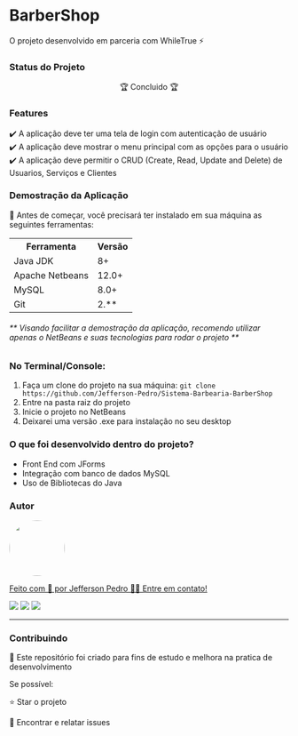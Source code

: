 # BarberShop
 <p> O projeto desenvolvido em parceria com WhileTrue ⚡</p>

<h3>Status do Projeto</h3>
<p align="center">🏆 Concluido 🏆</p>

<h3>Features</h3>

✔️ A aplicação deve ter uma tela de login com autenticação de usuário<br>
✔️ A aplicação deve mostrar o menu principal com as opções para o usuário <br>
✔️ A aplicação deve permitir o CRUD (Create, Read, Update and Delete) de Usuarios, Serviços e Clientes<br>


<h3>Demostração da Aplicação</h3>
<p>🚨 Antes de começar, você precisará ter instalado em sua máquina as seguintes ferramentas:</p>
<table>
<tr>
	<th>Ferramenta</th>
	<th>Versão</th>
</tr>
<tr>
	<td>Java JDK</td>
	<td>8+</td>
</tr>
<tr>
	<td>Apache Netbeans</td>
	<td>12.0+</td>
</tr>
	<td>MySQL</td>
	<td>8.0+</td>
</tr>
<tr>
	<td>Git</td>
	<td>2.**</td>
</tr>

</table>

<h6>** Visando facilitar a demostração da aplicação, recomendo utilizar apenas o NetBeans e suas tecnologias para rodar o projeto **</h6>

<h3>No Terminal/Console:</h3>
<ol>
	<li>Faça um clone do projeto na sua máquina: <code>git clone https://github.com/Jefferson-Pedro/Sistema-Barbearia-BarberShop </code></li>
	<li>Entre na pasta raiz do projeto</li> 
	<li>Inicie o projeto no NetBeans</li>
 	<li>Deixarei uma versão .exe para instalação no seu desktop</li>
</ol>

<h3>O que foi desenvolvido dentro do projeto?</h3>
<ul>
<li>Front End com JForms</li>
<li>Integração com banco de dados MySQL</li>
<li>Uso de Bibliotecas do Java</li>
</ul>

<h3>Autor</h3>

<a href="https://www.linkedin.com/in/jefferson-pedro-8a6264b9/">
 <img style="border-radius: 50%;" src="https://instagram.fcaw1-1.fna.fbcdn.net/v/t51.2885-19/174045253_1450802445260114_8761660112676779592_n.jpg?stp=dst-jpg_s150x150&_nc_ht=instagram.fcaw1-1.fna.fbcdn.net&_nc_cat=102&_nc_ohc=_sp_NTIyS9gAX8g9js2&edm=ABmJApABAAAA&ccb=7-5&oh=00_AT-9VV6aoZMGuDrwM3n0w6lJzZQZEWwU-ZwgpFj-mNHTWQ&oe=63449AD4&_nc_sid=6136e7" width="100px;" alt=""/>
 <br />

Feito com 💙 por Jefferson Pedro 👋🏽 Entre em contato!

<a href="https://www.instagram.com/jefferson.pedro25" target="_blank"><img src="https://img.shields.io/badge/-Instagram-%23E4405F?style=for-the-badge&logo=instagram&logoColor=white" target="_blank"></a>
<a href = "mailto:jeffersonpedro05@gmail.com"><img src="https://img.shields.io/badge/-Gmail-%23333?style=for-the-badge&logo=gmail&logoColor=white" target="_blank"></a>
<a href="https://www.linkedin.com/in/jefferson-pedro-8a6264b9" target="_blank"><img src="https://img.shields.io/badge/-LinkedIn-%230077B5?style=for-the-badge&logo=linkedin&logoColor=white" target="_blank"></a> 

<hr>

<h3>Contribuindo</h3>

🚀 Este repositório foi criado para fins de estudo e melhora na pratica de desenvolvimento <br>

Se possível:

⭐️  Star o projeto

🐛 Encontrar e relatar issues

